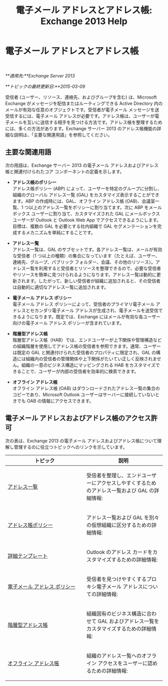 ﻿---
title: '電子メール アドレスとアドレス帳: Exchange 2013 Help'
TOCTitle: 電子メール アドレスとアドレス帳
ms:assetid: b97d0f68-691a-42af-9a6c-4dcc37b28a42
ms:mtpsurl: https://technet.microsoft.com/ja-jp/library/JJ657488(v=EXCHG.150)
ms:contentKeyID: 49896438
ms.date: 04/24/2018
mtps_version: v=EXCHG.150
ms.translationtype: HT
---

# 電子メール アドレスとアドレス帳

 

_**適用先:**Exchange Server 2013_

_**トピックの最終更新日:**2015-03-09_

受信者 (ユーザー、リソース、連絡先、およびグループを含む) は、Microsoft Exchange がメッセージを配信またはルーティングできる Active Directory 内のメールが有効な任意のオブジェクトです。受信者が電子メール メッセージを送受信するには、電子メール アドレスが必要です。アドレス帳は、ユーザーが電子メールを互いに送信する相手を見つける方法です。アドレス帳を整理するためには、多くの方法があります。Exchange サーバー 2013 のアドレス帳機能の詳細な説明は、「主要な関連用語」を参照してください。

## 主要な関連用語

次の用語は、Exchange サーバー 2013 の電子メール アドレスおよびアドレス帳と関連付けられたコア コンポーネントの定義を示します。

  - **アドレス帳のポリシー**  
    アドレス帳ポリシー (ABP) によって、ユーザーを特定のグループに分割し、組織のグローバル アドレス一覧 (GAL) をカスタマイズ表示することができます。ABP の作成時には、GAL、オフライン アドレス帳 (OAB)、会議室一覧、1 つ以上のアドレス一覧をポリシーに割り当てます。次に ABP をメールボックス ユーザーに割り当て、カスタマイズされた GAL にメールボックス ユーザーが Outlook と Outlook Web App でアクセスできるようにします。目標は、複数の GAL を必要とする社内組織で GAL セグメンテーションを完成するメカニズムを単純にすることです。

<!-- end list -->

  - **アドレス一覧**  
    アドレス一覧は、GAL のサブセットです。各アドレス一覧は、メールが有効な受信者（1 つ以上の種類）の集合になっています（たとえば、ユーザー、連絡先、グループ、パブリック フォルダー、会議、その他のリソース）。アドレス一覧を利用すると受信者とリソースを整理できるので、必要な受信者やリソースを簡単に見つけられるようになります。アドレス一覧は動的に更新されます。したがって、新しい受信者が組織に追加されると、その受信者は自動的に適切なアドレス一覧に追加されます。

<!-- end list -->

  - **電子メール アドレス ポリシー**  
    電子メール アドレス ポリシーによって、受信者のプライマリ電子メール アドレスとセカンダリ電子メール アドレスが生成され、電子メールを送受信できるようになります。既定では、Exchange にはメールが有効な各ユーザー向けの電子メール アドレス ポリシーが含まれています。

<!-- end list -->

  - **階層型アドレス帳**  
    階層型アドレス帳（HAB）では、エンドユーザーが上下関係や管理構造などの組織階層を使用してアドレス帳の受信者を参照できます。通常、ユーザーは既定の GAL と関連付けられた受信者のプロパティに限定され、GAL の構造には組織内の受信者の管理関係や上下関係がたいてい正しく反映されません。組織の一意のビジネス構造にマッピングされる HAB をカスタマイズできることで、ユーザーが内部の受信者を効率的に検索できます。

<!-- end list -->

  - **オフライン アドレス帳**  
    オフライン アドレス帳 (OAB) はダウンロードされたアドレス一覧の集合のコピーであり、Microsoft Outlook ユーザーはサーバーに接続していないときでも OAB の情報にアクセスできます。

## 電子メール アドレスおよびアドレス帳のアクセス許可

次の表は、Exchange 2013 の電子メール アドレスおよびアドレス帳について理解し管理するのに役立つトピックへのリンクを示しています。


<table>
<colgroup>
<col style="width: 50%" />
<col style="width: 50%" />
</colgroup>
<thead>
<tr class="header">
<th>トピック</th>
<th>説明</th>
</tr>
</thead>
<tbody>
<tr class="odd">
<td><p><a href="address-lists-exchange-2013-help.md">アドレス一覧</a></p></td>
<td><p>受信者を整理し、エンドユーザーにアクセスしやすくするためのアドレス一覧および GAL の詳細情報:</p></td>
</tr>
<tr class="even">
<td><p><a href="address-book-policies-exchange-2013-help.md">アドレス帳ポリシー</a></p></td>
<td><p>アドレス一覧および GAL を別々の仮想組織に区分するための詳細情報:</p></td>
</tr>
<tr class="odd">
<td><p><a href="details-templates-exchange-2013-help.md">詳細テンプレート</a></p></td>
<td><p>Outlook のアドレス カードをカスタマイズするための詳細情報:</p></td>
</tr>
<tr class="even">
<td><p><a href="email-address-policies-exchange-2013-help.md">電子メール アドレス ポリシー</a></p></td>
<td><p>受信者を見つけやすくするプロキシ電子メール アドレスについての詳細情報:</p></td>
</tr>
<tr class="odd">
<td><p><a href="hierarchical-address-books-exchange-2013-help.md">階層型アドレス帳</a></p></td>
<td><p>組織固有のビジネス構造に合わせて GAL およびアドレス一覧をカスタマイズするための詳細情報:</p></td>
</tr>
<tr class="even">
<td><p><a href="offline-address-books-exchange-2013-help.md">オフライン アドレス帳</a></p></td>
<td><p>組織のアドレス一覧へのオフライン アクセスをユーザーに認めるための詳細情報:</p></td>
</tr>
</tbody>
</table>

